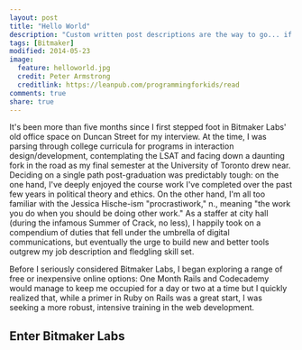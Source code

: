 ```yaml
---
layout: post
title: "Hello World"
description: "Custom written post descriptions are the way to go... if you're not lazy."
tags: [Bitmaker]
modified: 2014-05-23
image:
  feature: helloworld.jpg
  credit: Peter Armstrong
  creditlink: https://leanpub.com/programmingforkids/read
comments: true
share: true
---
```


It's been more than five months since I first stepped foot in Bitmaker Labs' old office space on Duncan Street for my interview. At the time, I was parsing through college curricula for programs in interaction design/development, contemplating the LSAT and facing down a daunting fork in the road as my final semester at the University of Toronto drew near. Deciding on a single path post-graduation was predictably tough: on the one hand, I've deeply enjoyed the course work I've completed over the past few years in political theory and ethics. On the other hand, I'm all too familiar with the Jessica Hische-ism "procrastiwork," n., meaning "the work you do when you should be doing other work." As a staffer at city hall (during the infamous Summer of Crack, no less), I happily took on a compendium of duties that fell under the umbrella of digital communications, but eventually the urge to build new and better tools outgrew my job description and fledgling skill set.

Before I seriously considered Bitmaker Labs, I began exploring a range of free or inexpensive online options: One Month Rails and Codecademy would manage to keep me occupied for a day or two at a time but I quickly realized that, while a primer in Ruby on Rails was a great start, I was seeking a more robust, intensive training in the web development.

## Enter Bitmaker Labs

